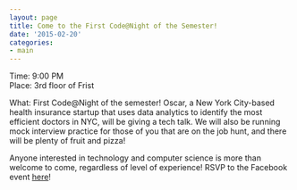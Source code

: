 ```yaml
---
layout: page
title: Come to the First Code@Night of the Semester!
date: '2015-02-20'
categories:
- main
---
```

Time: 9:00 PM  
Place: 3rd floor of Frist

What: First Code@Night of the semester! Oscar, a New York City-based health insurance startup that uses data analytics to identify the most efficient doctors in NYC, will be giving a tech talk. 
We will also be running mock interview practice for those of you that are on the job hunt, and there will be plenty of fruit and pizza! 

Anyone interested in technology and computer science is more than welcome to come, regardless of level of experience! RSVP to the Facebook event [here](https://www.facebook.com/events/603009699798546/?ref_newsfeed_story_type=regular)!